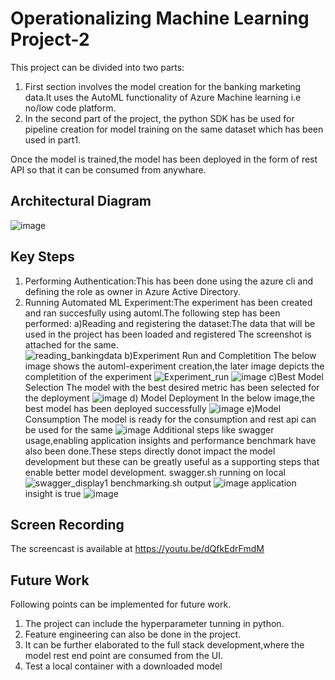 # Operationalizing Machine Learning Project-2
This project can be divided into two parts:
1. First section involves the model creation for the banking marketing data.It uses the AutoML functionality of Azure Machine learning i.e no/low code platform.
2. In the second part of the project, the python SDK has be used for pipeline creation for model training on the same dataset which has been used in part1.

Once the model is trained,the model has been deployed in the form of rest API so that it can be consumed from anywhare.


## Architectural Diagram
![image](https://user-images.githubusercontent.com/16042155/203629277-800eba74-c105-482b-90d4-05c8d38dd545.png)


## Key Steps
1. Performing Authentication:This has been done using the azure cli and defining the role as owner in Azure Active Directory. 
2. Running Automated ML Experiment:The experiment has been created and ran succesfully using automl.The following step has been performed:
  a)Reading and registering the dataset:The data that will be used in the project has been loaded and registered The screenshot is attached for the same.  
  ![reading_bankingdata](https://user-images.githubusercontent.com/16042155/203637037-e9883751-02c2-4937-a9bc-057ef326ffc8.png)
  b)Experiment Run and Completition
  The below image shows the automl-experiment creation,the later image depicts the completition of the experiment
  ![Experiment_run](https://user-images.githubusercontent.com/16042155/203637601-97e6a7d7-9318-482b-b973-89ad9b61b98f.png)
  ![image](https://user-images.githubusercontent.com/16042155/203715354-0966f01f-55a0-40ce-a75f-d7f4a70ac2b8.png)
  c)Best Model Selection
  The model with the best desired metric has been selected for the deployment
  ![image](https://user-images.githubusercontent.com/16042155/203716309-8f7ab323-f48b-4439-86da-6bd038b021a3.png)
  d) Model Deployment
  In the below image,the best model has been deployed successfully
  ![image](https://user-images.githubusercontent.com/16042155/203716006-1b97d70d-b0d3-402d-b86e-9ee263072172.png)
  e)Model Consumption
  The model is ready for the consumption and rest api can be used for the same
  ![image](https://user-images.githubusercontent.com/16042155/203716232-6e08b3b0-9dc2-45e8-86a3-de25def8bb39.png)
Additional steps like swagger usage,enabling application insights and performance benchmark have also been done.These steps directly donot impact the model development but these can be greatly useful as a supporting steps that enable better model development.
swagger.sh running on local
![swagger_display1](https://user-images.githubusercontent.com/16042155/203639093-a2a0ecfd-99a6-495f-89b7-67c1259faab9.png)
benchmarking.sh output
![image](https://user-images.githubusercontent.com/16042155/203716452-000da819-aee8-4bda-ab65-66246526e4fd.png)
application insight is true
![image](https://user-images.githubusercontent.com/16042155/203716807-9d5ad737-665d-4e0c-a0a1-2b83e0d396bf.png)


## Screen Recording
The screencast is available at https://youtu.be/dQfkEdrFmdM

## Future Work
Following points can be implemented for future work.
1. The project can include the hyperparameter tunning in python.
2. Feature engineering can also be done in the project.
3. It can be further elaborated to the full stack development,where the model rest end point are consumed from the UI.
4. Test a local container with a downloaded model


